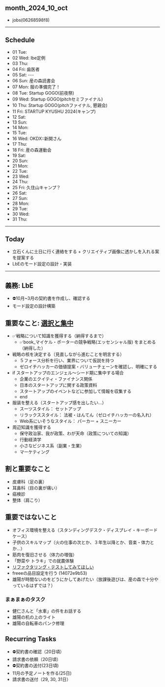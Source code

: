 month_2024_10_oct
---
- jobs(06268598f8)
---


## Schedule
- 01 Tue:
- 02 Wed: lbe定例
- 03 Thu:
- 04 Fri: 歯医者
- 05 Sat: ---
- 06 Sun: 産の森読書会
- 07 Mon: 服の準備完了！
- 08 Tue: Startup GOGO(前夜祭)
- 09 Wed: Startup GOGO(pitchセミファイナル)
- 10 Thu: Startup GOGO(pitchファイナル, 懇親会)
- 11 Fri: STARTUP KYUSHU 2024(キャンプ)
- 12 Sat:
- 13 Sun:
- 14 Mon:
- 15 Tue:
- 16 Wed: OKDX::新開さん
- 17 Thu:
- 18 Fri: 産の森運動会
- 19 Sat:
- 20 Sun:
- 21 Mon:
- 22 Tue:
- 23 Wed:
- 24 Thu:
- 25 Fri: 久住山キャンプ？
- 26 Sat:
- 27 Sun:
- 28 Mon:
- 29 Tue:
- 30 Wed:
- 31 Thu:

---

## Today
- 立石くんに土日に行く連絡をする + クリエイティブ画像に透かしを入れる案を提案する
- LbEのモード設定の設計・実装


---

## 義務: LbE
- ⛔️10月~3月の契約書を作成し、確認する
- モード設定の設計構築

## 重要なこと: [選択と集中](1449ea2d8d)
- ✅戦略について知識を獲得する（納得するまで）
  - ✅book_マイケル・ポーターの競争戦略(エッセンシャル版) をまとめる（納得した）
- 戦略の核を決定する（見直しながら進むことを明言する）
  - ５フォース分析を行い、業界について仮説を持つ
  - ゼロイチハッカーの価値提案・バリューチェーンを確認し、明確にする
- if スタートアップのエンジェル〜シード期に集中する場合
  - 企業のエクイティ・ファイナンス関係
  - 日本のスタートアップに関する政策資料
  - スタートアップのイベントなどに参加して情報を収集する
  - end
- 服装を整える（スタートアップ感を出したい...）
  - スーツスタイル： セットアップ
  - リラックススタイル： 法被・はんてん（ゼロイチハッカーの名入れ）
  - Web系にいそうなスタイル： パーカー + スニーカー
- 周辺知識を獲得する
  - 保守政治家、我が政策、わが天命（政策についての知識）
  - 行動経済学
  - 小さなビジネス系（副業・生業）
  - マーケティング

## 割と重要なこと
- 皮膚科（足の裏）
- 耳鼻科（目の裏が痛い）
- 癌検診
- 整体（肩こり）

## 重要ではないこと
- オフィス環境を整える（スタンディングデスク・ディスプレイ・キーボードケース）
- 子供のスキルマップ（火の仕事の次とか、３年生以降とか、音楽・体力とか...）
- 筋肉を復旧させる（体力の増強）
- 「野菜や トラキ」での就農体験
- [リファクタリング・テストしてみてほしい](https://github.com/n350071/refactor-124)
- freeeの品目設定を行う (14072e9b53)
- 雄陽が時間ないのをどうにかしてあげたい（放課後遊びは、産の森で十分やっているはずでは？）

### まぁまぁのタスク
- 健仁さんと「水車」の件をお話する
- 雄陽の机の上のライト
- 雄陽の自転車のパンク修理

## Recurring Tasks
- ⛔️契約書の確認（20日頃）
- 請求書の依頼（20日頃）
- ⛔️契約書の送付(23日頃)
- 11月の予定ノートを作る(25日)
- 請求書の送付（29, 30, 31日）


